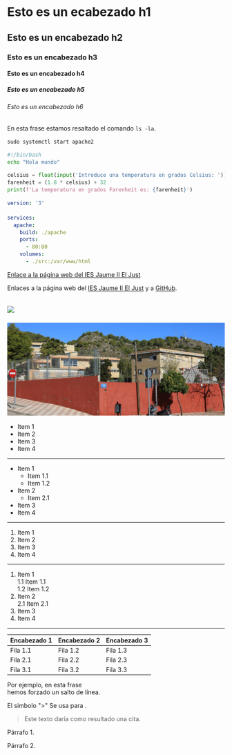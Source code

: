 # Esto es un ecabezado h1
## Esto es un encabezado h2
### Esto es un encabezado h3
#### Esto es un encabezado h4
##### Esto es un encabezado h5
###### Esto es un encabezado h6

En esta frase estamos resaltado el comando `ls -la`.

```
sudo systemctl start apache2
```
```bash
#!/bin/bash
echo "Hola mundo"
```
```python
celsius = float(input('Introduce una temperatura en grados Celsius: '))
farenheit = (1.8 * celsius) + 32
print(f'La temperatura en grados Farenheit es: {farenheit}')
```
```yaml
version: '3'

services: 
  apache:
    build: ./apache
    ports: 
      - 80:80
    volumes:
      - ./src:/var/www/html
```

[Enlace a la página web del IES Jaume II El Just](https://portal.edu.gva.es/iesjaumeeljust/)


Enlaces a la página web del [IES Jaume II El Just][1] y a [GitHub][2].

[1]: https://portal.edu.gva.es/iesjaumeeljust/
[2]: https://github.com

![](https://portal.edu.gva.es/iesjaumeeljust/wp-content/uploads/sites/33/2019/05/cropped-logo_text_groc.png)
---
![](img/jaume.jpg)


* Item 1
* Item 2
* Item 3
* Item 4 

---

* Item 1
  * Item 1.1
  * Item 1.2
* Item 2
  * Item 2.1
* Item 3
* Item 4

---
1. Item 1
2. Item 2
3. Item 3
4. Item 4

---

1. Item 1  
  1.1 Item 1.1  
  1.2 Item 1.2  
2. Item 2  
  2.1 Item 2.1  
3. Item 3  
4. Item 4  

---

| Encabezado 1 | Encabezado 2 | Encabezado 3
| --- | --- | --- 
| Fila 1.1 | Fila 1.2 | Fila 1.3
| Fila 2.1 | Fila 2.2 | Fila 2.3
| Fila 3.1 | Fila 3.2 | Fila 3.3

Por ejemplo, en esta frase  
hemos forzado un salto de línea.

El simbolo ">" Se usa para .
> Este texto daría como resultado una cita.

Párrafo 1.

<!-- Este texto es un comentario y no será renderizado -->
<!Este texto es un comentario y no será renderizado>

Párrafo 2.

